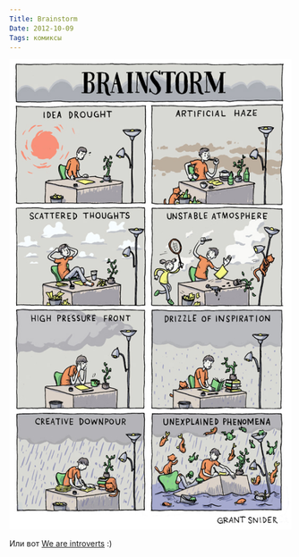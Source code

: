 ```yaml
---
Title: Brainstorm
Date: 2012-10-09
Tags: комиксы
---
```


![brainstorm-blog.jpeg](images/brainstorm-blog.jpeg)

Или вот [We are introverts](http://www.incidentalcomics.com/2012/09/we-are-introverts.html) :)